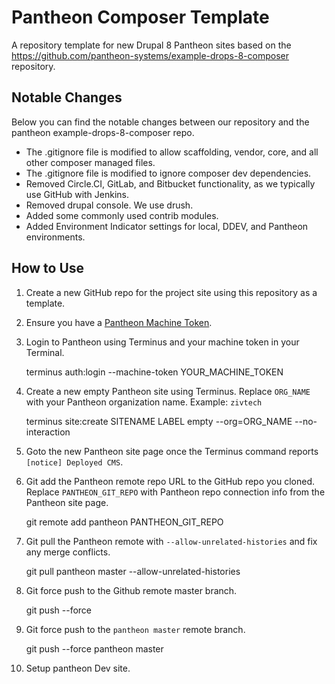 # Pantheon Composer Template

A repository template for new Drupal 8 Pantheon sites based on the https://github.com/pantheon-systems/example-drops-8-composer repository.

## Notable Changes
Below you can find the notable changes between our repository and the pantheon example-drops-8-composer repo.

- The .gitignore file is modified to allow scaffolding, vendor, core, and all other composer managed files.
- The .gitignore file is modified to ignore composer dev dependencies.
- Removed Circle.CI, GitLab, and Bitbucket functionality, as we typically use GitHub with Jenkins.
- Removed drupal console. We use drush.
- Added some commonly used contrib modules.
- Added Environment Indicator settings for local, DDEV, and Pantheon environments.

## How to Use

1. Create a new GitHub repo for the project site using this repository as a template.
2. Ensure you have a [Pantheon Machine Token](https://dashboard.pantheon.io/users/#account/tokens/).
3. Login to Pantheon using Terminus and your machine token in your Terminal.

    terminus auth:login --machine-token YOUR_MACHINE_TOKEN

4. Create a new empty Pantheon site using Terminus. Replace `ORG_NAME` with your Pantheon organization name. Example: `zivtech`

    terminus site:create SITENAME LABEL empty --org=ORG_NAME --no-interaction

5. Goto the new Pantheon site page once the Terminus command reports `[notice] Deployed CMS`.

3. Git add the Pantheon remote repo URL to the GitHub repo you cloned. Replace `PANTHEON_GIT_REPO` with Pantheon repo connection info from the Pantheon site page.

    git remote add pantheon PANTHEON_GIT_REPO

4. Git pull the Pantheon remote with `--allow-unrelated-histories` and fix any merge conflicts.

    git pull pantheon master --allow-unrelated-histories

4. Git force push to the Github remote master branch.

    git push --force

5. Git force push to the `pantheon master` remote branch.

    git push --force pantheon master

6. Setup pantheon Dev site.
